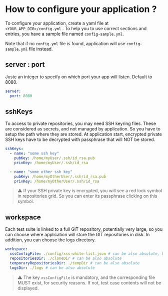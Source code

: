 # How to configure your application ?

To configure your application, create a yaml file at ` <YOUR_APP_DIR>/config.yml` . To help you
to use correct sections and entries, you have a sample file named `config-sample.yml`.

Note that if no `config.yml` file is found, application will use `config-sample.yml` file instead.

## server : port

Juste an integer to specify on which port your app will listen. Default to 8080.

```yaml
server:
  port: 8080
```

## sshKeys

To access to private repositories, you may need SSH keyring files. These are considered as secrets, and not managed
by application. So you have to setup the path where they are stored. At application start, encrypted private SSH keys
have to be decrypted with passphrase that will NOT be stored.

```yaml
sshKeys:
  - name: "some ssh key"
    pubKey: /home/myUser/.ssh/id_rsa.pub
    privKey: /home/myUser/.ssh/id_rsa

  - name: "some other ssh key"
    pubKey: /home/myOtherUser/.ssh/id_rsa.pub
    privKey: /home/myOtherUser/.ssh/id_rsa
```

> :warning:
> If your SSH private key is encrypted, you will see a red lock symbol in repositories grid.
> So you can enter its passphrase clicking on this symbol.

## workspace

Each test suite is linked to a full GIT repository, potentially very large, so you can choose where application will
store the GIT repositories in disk.
In addition, you can choose the logs directory.

```yaml
workspace:
  xssConfigFile: ./config/xss-white-list.json # can be also absolute, be aware that this entry is mandatory, and file MUST exist
  repositoriesDir: ./cloneDir # can be also absolute
  temporaryRepositoriesDir: ./tempDir # can be also absolute
  logsDir: ./logs # can be also absolute
```

> :warning:
> The key `xssConfigFile` is mandatory, and the corresponding file MUST exist, for security reasons.
> If not, test case contents will not be displayed.
